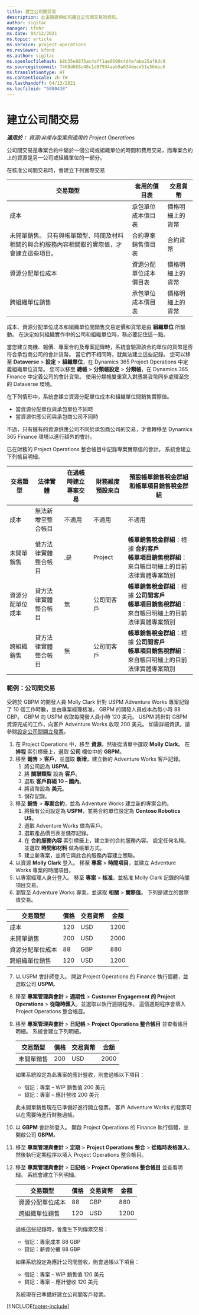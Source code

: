 ```yaml
---
title: 建立公司間交易
description: 此主題提供如何建立公司間交易的資訊。
author: sigitac
manager: tfehr
ms.date: 04/12/2021
ms.topic: article
ms.service: project-operations
ms.reviewer: kfend
ms.author: sigitac
ms.openlocfilehash: b8b35e8875ac4aff1ae9690c4d4afabe25af8dc9
ms.sourcegitcommit: 7468d668c48c1d87934aab9a034decd51e56dec6
ms.translationtype: HT
ms.contentlocale: zh-TW
ms.lasthandoff: 04/13/2021
ms.locfileid: "5880438"
---
```

# <a name="create-intercompany-transactions"></a>建立公司間交易

_**適用於：** 資源/非庫存型案例適用的 Project Operations_

公司間交易是專案合約中屬於一個公司或組織單位的時間和費用交易，而專案合約上的資源是另一公司或組織單位的一部分。

在核准公司間交易時，會建立下列實際交易

| **交易類型** | **套用的價目表** | **交易貨幣** |
| --- | --- | --- |
| 成本 | 承包單位成本價目表 | 價格明細上的貨幣 |
| 未開單銷售。 只有與帳單類型、時間及材料相關的與合約服務內容相關聯的實際值，才會建立這些項目。 | 合約專案銷售價目表 | 合約貨幣 |
| 資源分配單位成本 | 資源分配單位成本價目表 | 價格明細上的貨幣 |
| 跨組織單位銷售 | 承包單位成本價目表 | 價格明細上的貨幣 |

成本、資源分配單位成本和組織單位間銷售交易定價和貨幣是由 **組織單位** 所驅動。 在決定如何組織實作中的公司和組織單位時，務必要記住這一點。

當您建立商機、報價、專案合約及專案記錄時，系統會驗證該合約單位的貨幣是否符合承包商公司的會計貨幣。 當它們不相同時，就無法建立這些記錄。 您可以移至 **Dataverse** > **設定** > **組織單位**，在 Dynamics 365 Project Operations 中定義組織單位貨幣。 您可以移至 **總帳** > **分類帳設定** > **分類帳**，在 Dynamics 365 Finance 中定義公司的會計貨幣。 使用分類帳雙重寫入對應將貨幣同步處理至您的 Dataverse 環境。

在下列情形中，系統會建立資源分配單位成本和組織單位間銷售實際值。

  - 當資源分配單位與承包單位不同時
  - 當資源供應公司與承包商公司不同時

不過，只有擁有的資源供應公司不同於承包商公司的交易，才會轉移至 Dynamics 365 Finance 環境以進行額外的會計。

已在財務的 Project Operations 整合帳目中記錄專案實際值的會計。 系統會建立下列帳目明細。

| **交易類型** | **法律實體** | **在過帳時建立專案交易** | **財務維度預設來自** | **預設帳單銷售稅金群組和帳單項目銷售稅金群組** |
| --- | --- | --- | --- | --- |
| 成本 | 無法新增至整合帳目 | 不適用 | 不適用 | 不適用 |
| 未開單銷售 | 借方法律實體整合帳目 | .是 | Project | **帳單銷售稅金群組**：根據 **合約客戶** <br/> **帳單項目銷售稅群組**：來自帳目明細上的目前法律實體專案類別 |
| 資源分配單位成本 | 貸方法律實體整合帳目 | 無 | 公司間客戶 | **帳單銷售稅金群組**：根據 **公司間客戶** <br/> **帳單項目銷售稅群組**：來自帳目明細上的目前法律實體專案類別 |
| 跨組織銷售 | 貸方法律實體整合帳目 | 無 | 公司間客戶 | **帳單銷售稅金群組**：根據 **公司間客戶** <br/> **帳單項目銷售稅群組**：來自帳目明細上的目前法律實體專案類別 |

### <a name="example-intercompany-transactions"></a>範例：公司間交易

受聘於 GBPM 的開發人員 Molly Clark 針對 USPM Adventure Works 專案記錄了 10 個工作時數，並由專案經理核准。 GBPM 的開發人員成本為每小時 88 GBP。 GBPM 向 USPM 收取每開發人員小時 120 美元。 USPM 將針對 GBPM 資源完成的工作，向客戶 Adventure Works 收取 200 美元。 如需詳細資訊，請參閱[設定公司間開立發票](configure-intercompany-invoicing.md)。

1. 在 Project Operations 中，移至 **資源**，然後從清單中選取 **Molly Clark**。 在 **排程** 索引標籤上，選取 **公司** 欄位中的 **GBPM**。
2. 移至 **銷售** > **客戶**，並選取 **新增**，建立新的 Adventure Works 客戶記錄。
    1. 將公司設為 **USPM**。
    2. 將 **關聯類型** 設為 **客戶**。
    3. 選取 **客戶群組 10 – 國內**。
    4. 將貨幣設為 **美元**。
    5. 儲存記錄。
3. 移至 **銷售** > **專案合約**，並為 Adventure Works 建立新的專案合約。
    1. 將擁有公司設定為 **USPM**，並將合約單位設定為 **Contoso Robotics US**。
    2. 選取 Adventure Works 做為客戶。
    3. 選取產品價目表並儲存記錄。
    4. 在 **合約服務內容** 索引標籤上，建立新的合約服務內容。 設定任何名稱，並選取 **時間和材料** 做為帳單方式。
    5. 建立新專案，並將它與此合約服務內容建立關聯。
4. 以資源 **Molly Clark** 登入。 移至 **專案** > **時間項目**，並建立 Adventure Works 專案的時間項目。
5. 以專案經理人身分登入。 移至 **專案** > **核准**，並核准 Molly Clark 記錄的時間項目交易。
6. 瀏覽至 Adventure Works 專案，並選取 **相關** > **實際值**。 下列是建立的實際值交易。

| **交易類型** | **價格** | **交易貨幣** | **金額** |
| --- | --- | --- | --- |
| 成本 | 120 | USD | 1200 |
| 未開單銷售 | 200 | USD | 2000 |
| 資源分配單位成本 | 88 | GBP | 880 |
| 跨組織單位銷售 | 120 | USD | 1200 |

7. 以 USPM 會計師登入。 開啟 Project Operations 的 Finance 執行個體，並選取公司 **USPM**。 
8. 移至 **專案管理與會計** > **週期性** > **Customer Engagement 的 Project Operations** > **從臨時匯入**，並選取以執行週期程序。 這個週期程序會填入 Project Operations 整合帳目。
9. 移至 **專案管理與會計** > **日記帳** > **Project Operations 整合帳目** 並查看帳目明細。 系統會建立下列明細。

    | **交易類型** | **價格** | **交易貨幣** | **金額** |
    | --- | --- | --- | --- |
    | 未開單銷售 | 200 | USD | 2000 |

    如果系統設定為此專案的應計營收，則會過帳以下項目：

    - 借記：專案 – WIP 銷售值 200 美元
    - 貸記：專案 – 應計營收 200 美元

    此未開單銷售現在已準備好進行開立發票。 客戶 Adventure Works 的發票可以在需要時進行財務過帳。

10. 以 **GBPM** 會計師登入。 開啟 Project Operations 的 Finance 執行個體，並開啟公司 **GBPM**。 
11. 移至 **專案管理與會計** > **定期** > **Project Operations 整合** > **從臨時表格匯入**，然後執行定期程序以填入 Project Operations 整合帳目。
12. 移至 **專案管理與會計** > **日記帳** > **Project Operations 整合帳目** 並查看明細。 系統會建立下列明細。

    | **交易類型** | **價格** | **交易貨幣** | **金額** |
    | --- | --- | --- | --- |
    | 資源分配單位成本 | 88 | GBP | 880 |
    | 跨組織單位銷售 | 120 | USD | 1200 |

    過帳這些記錄時，會產生下列傳票交易：

    - 借記：專案成本 88 GBP
    - 貸記：薪資分攤 88 GBP

    如果系統設定為應計公司間營收，則會過帳以下項目：

    - 借記：專案 – WIP 銷售值 120 美元
    - 貸記：專案 – 應計營收 120 美元

    系統現在已準備好建立公司間客戶發票。


[!INCLUDE[footer-include](../includes/footer-banner.md)]
